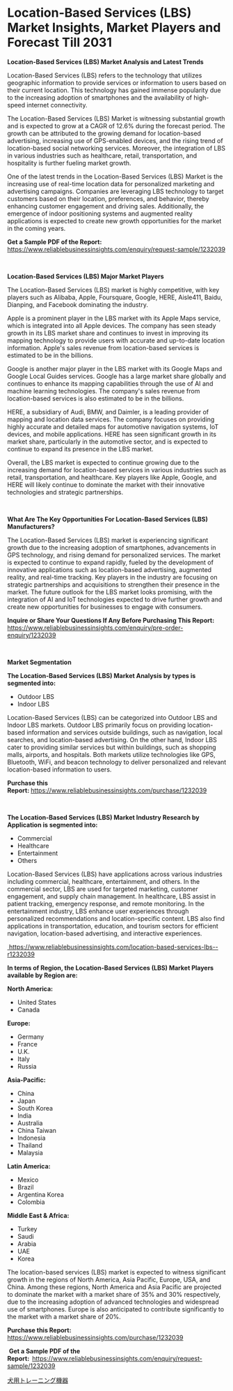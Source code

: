 <p><h1>Location-Based Services (LBS) Market Insights, Market Players and Forecast Till 2031</h1></p><p><strong>Location-Based Services (LBS) Market Analysis and Latest Trends</strong></p>
<p><p>Location-Based Services (LBS) refers to the technology that utilizes geographic information to provide services or information to users based on their current location. This technology has gained immense popularity due to the increasing adoption of smartphones and the availability of high-speed internet connectivity.</p><p>The Location-Based Services (LBS) Market is witnessing substantial growth and is expected to grow at a CAGR of 12.6% during the forecast period. The growth can be attributed to the growing demand for location-based advertising, increasing use of GPS-enabled devices, and the rising trend of location-based social networking services. Moreover, the integration of LBS in various industries such as healthcare, retail, transportation, and hospitality is further fueling market growth.</p><p>One of the latest trends in the Location-Based Services (LBS) Market is the increasing use of real-time location data for personalized marketing and advertising campaigns. Companies are leveraging LBS technology to target customers based on their location, preferences, and behavior, thereby enhancing customer engagement and driving sales. Additionally, the emergence of indoor positioning systems and augmented reality applications is expected to create new growth opportunities for the market in the coming years.</p></p>
<p><strong>Get a Sample PDF of the Report:&nbsp;</strong> <a href="https://www.reliablebusinessinsights.com/enquiry/request-sample/1232039">https://www.reliablebusinessinsights.com/enquiry/request-sample/1232039</a></p>
<p>&nbsp;</p>
<p><strong>Location-Based Services (LBS) Major Market Players</strong></p>
<p><p>The Location-Based Services (LBS) market is highly competitive, with key players such as Alibaba, Apple, Foursquare, Google, HERE, Aisle411, Baidu, Dianping, and Facebook dominating the industry. </p><p>Apple is a prominent player in the LBS market with its Apple Maps service, which is integrated into all Apple devices. The company has seen steady growth in its LBS market share and continues to invest in improving its mapping technology to provide users with accurate and up-to-date location information. Apple's sales revenue from location-based services is estimated to be in the billions.</p><p>Google is another major player in the LBS market with its Google Maps and Google Local Guides services. Google has a large market share globally and continues to enhance its mapping capabilities through the use of AI and machine learning technologies. The company's sales revenue from location-based services is also estimated to be in the billions.</p><p>HERE, a subsidiary of Audi, BMW, and Daimler, is a leading provider of mapping and location data services. The company focuses on providing highly accurate and detailed maps for automotive navigation systems, IoT devices, and mobile applications. HERE has seen significant growth in its market share, particularly in the automotive sector, and is expected to continue to expand its presence in the LBS market.</p><p>Overall, the LBS market is expected to continue growing due to the increasing demand for location-based services in various industries such as retail, transportation, and healthcare. Key players like Apple, Google, and HERE will likely continue to dominate the market with their innovative technologies and strategic partnerships.</p></p>
<p>&nbsp;</p>
<p><strong>What Are The Key Opportunities For Location-Based Services (LBS) Manufacturers?</strong></p>
<p><p>The Location-Based Services (LBS) market is experiencing significant growth due to the increasing adoption of smartphones, advancements in GPS technology, and rising demand for personalized services. The market is expected to continue to expand rapidly, fueled by the development of innovative applications such as location-based advertising, augmented reality, and real-time tracking. Key players in the industry are focusing on strategic partnerships and acquisitions to strengthen their presence in the market. The future outlook for the LBS market looks promising, with the integration of AI and IoT technologies expected to drive further growth and create new opportunities for businesses to engage with consumers.</p></p>
<p><strong>Inquire or Share Your Questions If Any Before Purchasing This Report:</strong> <a href="https://www.reliablebusinessinsights.com/enquiry/pre-order-enquiry/1232039">https://www.reliablebusinessinsights.com/enquiry/pre-order-enquiry/1232039</a></p>
<p>&nbsp;</p>
<p><strong>Market Segmentation</strong></p>
<p><strong>The Location-Based Services (LBS) Market Analysis by types is segmented into:</strong></p>
<p><ul><li>Outdoor LBS</li><li>Indoor LBS</li></ul></p>
<p><p>Location-Based Services (LBS) can be categorized into Outdoor LBS and Indoor LBS markets. Outdoor LBS primarily focus on providing location-based information and services outside buildings, such as navigation, local searches, and location-based advertising. On the other hand, Indoor LBS cater to providing similar services but within buildings, such as shopping malls, airports, and hospitals. Both markets utilize technologies like GPS, Bluetooth, WiFi, and beacon technology to deliver personalized and relevant location-based information to users.</p></p>
<p><strong>Purchase this Report:&nbsp;</strong><a href="https://www.reliablebusinessinsights.com/purchase/1232039">https://www.reliablebusinessinsights.com/purchase/1232039</a></p>
<p>&nbsp;</p>
<p><strong>The Location-Based Services (LBS) Market Industry Research by Application is segmented into:</strong></p>
<p><ul><li>Commercial</li><li>Healthcare</li><li>Entertainment</li><li>Others</li></ul></p>
<p><p>Location-Based Services (LBS) have applications across various industries including commercial, healthcare, entertainment, and others. In the commercial sector, LBS are used for targeted marketing, customer engagement, and supply chain management. In healthcare, LBS assist in patient tracking, emergency response, and remote monitoring. In the entertainment industry, LBS enhance user experiences through personalized recommendations and location-specific content. LBS also find applications in transportation, education, and tourism sectors for efficient navigation, location-based advertising, and interactive experiences.</p></p>
<p><a href="https://www.reliablebusinessinsights.com/location-based-services-lbs--r1232039">&nbsp;https://www.reliablebusinessinsights.com/location-based-services-lbs--r1232039</a></p>
<p><strong>In terms of Region, the Location-Based Services (LBS) Market Players available by Region are:</strong></p>
<p>
    <p> <strong> North America: </strong>
        <ul>
            <li>United States</li>
            <li>Canada</li>
        </ul>
        </p> 
    <p> <strong> Europe: </strong>
        <ul>
            <li>Germany</li>
            <li>France</li>
            <li>U.K.</li>
            <li>Italy</li>
            <li>Russia</li>
        </ul>
        </p> 
    <p> <strong> Asia-Pacific: </strong>
        <ul>
            <li>China</li>
            <li>Japan</li>
            <li>South Korea</li>
            <li>India</li>
            <li>Australia</li>
            <li>China Taiwan</li>
            <li>Indonesia</li>
            <li>Thailand</li>
            <li>Malaysia</li>
        </ul>
        </p> 
    <p> <strong> Latin America: </strong>
        <ul>
            <li>Mexico</li>
            <li>Brazil</li>
            <li>Argentina Korea</li>
            <li>Colombia</li>
        </ul>
        </p> 
    <p> <strong> Middle East & Africa: </strong>
        <ul>
            <li>Turkey</li>
            <li>Saudi</li>
            <li>Arabia</li>
            <li>UAE</li>
            <li>Korea</li>
        </ul>
    </p>
    </p>
<p><p>The location-based services (LBS) market is expected to witness significant growth in the regions of North America, Asia Pacific, Europe, USA, and China. Among these regions, North America and Asia Pacific are projected to dominate the market with a market share of 35% and 30% respectively, due to the increasing adoption of advanced technologies and widespread use of smartphones. Europe is also anticipated to contribute significantly to the market with a market share of 20%.</p></p>
<p><strong>Purchase this Report: </strong><a href="https://www.reliablebusinessinsights.com/purchase/1232039">https://www.reliablebusinessinsights.com/purchase/1232039</a></p>
<p>&nbsp;<strong>Get a Sample PDF of the Report:&nbsp;&nbsp;</strong><a href="https://www.reliablebusinessinsights.com/enquiry/request-sample/1232039">https://www.reliablebusinessinsights.com/enquiry/request-sample/1232039</a></p>
<p><strong></strong></p>
<p><p><a href="https://github.com/tubbs463/Market-Research-Report-List-2/blob/main/461517733436.md">犬用トレーニング機器</a></p></p>
